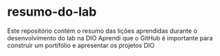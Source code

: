 # resumo-do-lab
Este repositório contém o resumo das lições aprendidas durante o desenvolvimento do lab na DIO
Aprendi que o GitHub é importante para construir um portifólio e apresentar os projetos DIO
